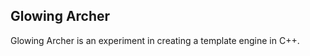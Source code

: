 Glowing Archer
--------------

Glowing Archer is an experiment in creating a template engine
in C++.
